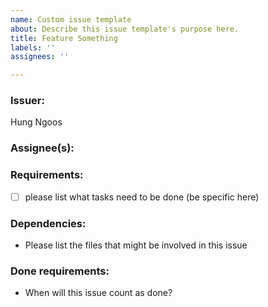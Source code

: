 ```yaml
---
name: Custom issue template
about: Describe this issue template's purpose here.
title: Feature Something
labels: ''
assignees: ''

---
```


### Issuer:
Hung Ngoos
### Assignee(s):

### Requirements:
- [ ] please list what tasks need to be done (be specific here)

### Dependencies:
- Please list the files that might be involved in this issue

### Done requirements:
- When will this issue count as done?
